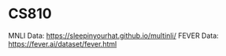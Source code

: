 # CS810
MNLI Data: https://sleepinyourhat.github.io/multinli/
FEVER Data: https://fever.ai/dataset/fever.html
